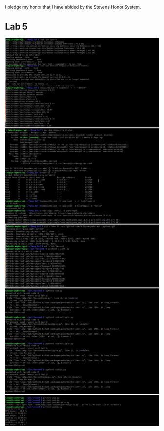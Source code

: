 I pledge my honor that I have abided by the Stevens Honor System.

# Lab 5

![](1.png)
![](2.png)
![](3.png)
![](4.png)
![](5.png)
